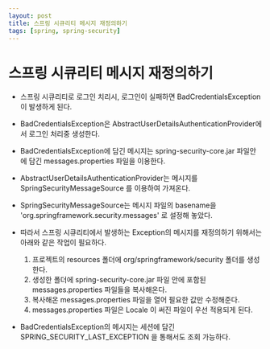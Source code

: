 ```yaml
---
layout: post
title: 스프링 시큐리티 메시지 재정의하기
tags: [spring, spring-security]
---
```


# 스프링 시큐리티 메시지 재정의하기

- 스프링 시큐리티로 로그인 치리시, 로그인이 실패하면 BadCredentialsException이 발생하게 된다.
- BadCredentialsException은 AbstractUserDetailsAuthenticationProvider에서 로그인 처리중 생성한다.  
- BadCredentialsException에 담긴 메시지는 spring-security-core.jar 파일안에 담긴 messages.properties 파일을 이용한다.
- AbstractUserDetailsAuthenticationProvider는 메시지를 SpringSecurityMessageSource 를 이용하여 가져온다.
- SpringSecurityMessageSource는 메시지 파일의 basename을 'org.springframework.security.messages' 로 설정해 놓았다. 
- 따라서 스프링 시큐리티에서 발생하는 Exception의 메시지를 재정의하기 위해서는 아래와 같은 작업이 필요하다.
   1. 프로젝트의 resources 폴더에 org/springframework/security 폴더를 생성한다.
   2. 생성한 폴더에 spring-security-core.jar 파일 안에 포함된 messages.properties 파일들을 복사해온다.
   3. 복사해온 messages.properties 파일을 열어 필요한 값만 수정해준다.
   4. messages.properties 파일은 Locale 이 써진 파일이 우선 적용되게 된다.

- BadCredentialsException의 메시지는 세션에 담긴 SPRING_SECURITY_LAST_EXCEPTION 을 통해서도 조회 가능하다.